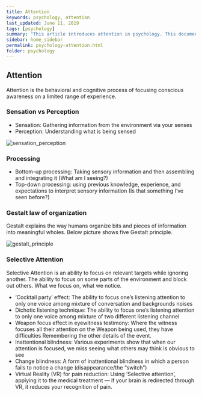 ```yaml
---
title: Attention
keywords: psychology, attention
last_updated: June 11, 2019
tags: [psychology]
summary: "This article introduces attention in psychology. This document is based on a mind-and-behavior class taught by Prof. Ji-Yeon Kim at Kookmin University."
sidebar: home_sidebar
permalink: psychology-attention.html
folder: psychology
---
```


## Attention

Attention is the behavioral and cognitive process of focusing conscious awareness on a limited range of experience.

### Sensation vs Perception

- Sensation: Gathering information from the environment via your senses
- Perception: Understanding what is being sensed

![sensation_perception](https://wardballoon.github.io/images/sensation_perception.png)

### Processing

- Bottom-up processing: Taking sensory information and then assembling and integrating it (What am I seeing?)
- Top-down processing: using previous knowledge, experience, and expectations to interpret sensory information (Is that something I’ve seen before?)

### Gestalt law of organization

Gestalt explains the way humans organize bits and pieces of information into meaningful wholes. Below picture shows five Gestalt principle.

![gestalt_principle](https://wardballoon.github.io/images/gestalt_principle.png)

### Selective Attention

Selective Attention is an ability to focus on relevant targets while ignoring another. The ability to focus on some parts of the environment and block out others. What we focus on, what we notice.

- ‘Cocktail party’ effect: The ability to focus one’s listening attention to only one voice among mixture of conversation and backgrounds noises
- Dichotic listening technique: The ability to focus one’s listening attention to only one voice among mixture of two different listening channel
- Weapon focus effect in eyewitness testimony: Where the witness focuses all their attention on the Weapon being used, they have difficulties Remembering the other details of the event.
- Inattentional blindness: Various experiments show that when our attention is focused, we miss seeing what others may think is obvious to see
- Change blindness: A form of inattentional blindness in which a person fails to notice a change (disappearance/the “switch”)
- Virtual Reality (VR) for pain reduction: Using ‘Selective attention’, applying it to the medical treatment — if your brain is redirected through VR, it reduces your recognition of pain.
